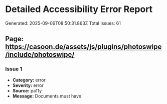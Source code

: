 # Detailed Accessibility Error Report
Generated: 2025-09-06T08:50:31.863Z
Total Issues: 61

## Page: https://casoon.de/assets/js/plugins/photoswipe/include/photoswipe/

### Issue 1
- **Category:** error
- **Severity:** error
- **Source:** pa11y
- **Message:** Documents must have <title> element to aid in navigation (https://dequeuniversity.com/rules/axe/4.10/document-title?application=axeAPI)
- **Code:** document-title
- **Selector:** `html`
- **Context:** `<html><head></head><body><div class="...</html>`
- **Line:** 423
- **HTML Snippet:**
```html
<html><head></head><body><div class="...</html>
```

### Issue 2
- **Category:** error
- **Severity:** error
- **Source:** pa11y
- **Message:** <html> element must have a lang attribute (https://dequeuniversity.com/rules/axe/4.10/html-has-lang?application=axeAPI)
- **Code:** html-has-lang
- **Selector:** `html`
- **Context:** `<html><head></head><body><div class="...</html>`
- **Line:** 423
- **HTML Snippet:**
```html
<html><head></head><body><div class="...</html>
```

### Issue 3
- **Category:** error
- **Severity:** error
- **Source:** pa11y
- **Message:** ARIA hidden element must not be focusable or contain focusable elements (https://dequeuniversity.com/rules/axe/4.10/aria-hidden-focus?application=axeAPI)
- **Code:** aria-hidden-focus
- **Selector:** `html > body > div`
- **Context:** `<div class="pswp" tabindex="-1" role="dialog" aria-hidden="true"><div class="pswp__bg"></div><di...</div>`
- **Line:** 849
- **HTML Snippet:**
```html
<div class="pswp" tabindex="-1" role="dialog" aria-hidden="true"><div class="pswp__bg"></div><di...</div>
```

### Issue 4
- **Category:** error
- **Severity:** error
- **Source:** pa11y
- **Message:** A title should be provided for the document, using a non-empty title element in the head section.
- **Code:** WCAG2AA.Principle2.Guideline2_4.2_4_2.H25.1.NoTitleEl
- **Selector:** `html > head`
- **Context:** `<head></head>`
- **Line:** 386
- **HTML Snippet:**
```html
<head></head>
```

### Issue 5
- **Category:** error
- **Severity:** error
- **Source:** pa11y
- **Message:** The html element should have a lang or xml:lang attribute which describes the language of the document.
- **Code:** WCAG2AA.Principle3.Guideline3_1.3_1_1.H57.2
- **Selector:** `html`
- **Context:** `<html><head></head><body><div class="...</html>`
- **Line:** 423
- **HTML Snippet:**
```html
<html><head></head><body><div class="...</html>
```

### Issue 6
- **Category:** notice
- **Severity:** notice
- **Source:** pa11y
- **Message:** Check that the content is ordered in a meaningful sequence when linearised, such as when style sheets are disabled.
- **Code:** WCAG2AA.Principle1.Guideline1_3.1_3_2.G57

### Issue 7
- **Category:** notice
- **Severity:** notice
- **Source:** pa11y
- **Message:** Where instructions are provided for understanding the content, do not rely on sensory characteristics alone (such as shape, size or location) to describe objects.
- **Code:** WCAG2AA.Principle1.Guideline1_3.1_3_3.G96

### Issue 8
- **Category:** notice
- **Severity:** notice
- **Source:** pa11y
- **Message:** Check that content does not restrict its view and operation to a single display orientation, such as portrait or landscape, unless a specific display orientation is essential.
- **Code:** WCAG2AA.Principle1.Guideline1_3.1_3_4.

### Issue 9
- **Category:** notice
- **Severity:** notice
- **Source:** pa11y
- **Message:** Check that any information conveyed using colour alone is also available in text, or through other visual cues.
- **Code:** WCAG2AA.Principle1.Guideline1_4.1_4_1.G14,G182

### Issue 10
- **Category:** notice
- **Severity:** notice
- **Source:** pa11y
- **Message:** Check that text can be resized without assistive technology up to 200 percent without loss of content or functionality.
- **Code:** WCAG2AA.Principle1.Guideline1_4.1_4_4.G142

### Issue 11
- **Category:** notice
- **Severity:** notice
- **Source:** pa11y
- **Message:** Check that content can be presented without loss of information or functionality, and without requiring scrolling in two dimensions for:     Vertical scrolling content at a width equivalent to 320 CSS pixels;     Horizontal scrolling content at a height equivalent to 256 CSS pixels;     Except for parts of the content which require two-dimensional layout for usage or meaning.
- **Code:** WCAG2AA.Principle1.Guideline1_4.1_4_10.C32,C31,C33,C38,SCR34,G206

### Issue 12
- **Category:** notice
- **Severity:** notice
- **Source:** pa11y
- **Message:** Check that the visual presentation of the following have a contrast ratio of at least 3:1 against adjacent color(s):     User Interface Components: Visual information required to identify user interface components and states, except for inactive components or where the appearance of the component is determined by the user agent and not modified by the author;     Graphical Objects: Parts of graphics required to understand the content, except when a particular presentation of graphics is essential to the information being conveyed.
- **Code:** WCAG2AA.Principle1.Guideline1_4.1_4_11.G195,G207,G18,G145,G174,F78

### Issue 13
- **Category:** notice
- **Severity:** notice
- **Source:** pa11y
- **Message:** Check that no loss of content or functionality occurs by setting all of the following and by changing no other style property:              Line height (line spacing) to at least 1.5 times the font size;         Spacing following paragraphs to at least 2 times the font size;         Letter spacing (tracking) to at least 0.12 times the font size;         Word spacing to at least 0.16 times the font size.
- **Code:** WCAG2AA.Principle1.Guideline1_4.1_4_12.C36,C35

### Issue 14
- **Category:** notice
- **Severity:** notice
- **Source:** pa11y
- **Message:** Check that where receiving and then removing pointer hover or keyboard focus triggers additional content to become visible and then hidden, the following are true:              Dismissable: A mechanism is available to dismiss the additional content without moving pointer hover or keyboard focus, unless the additional content communicates an input error or does not obscure or replace other content;         Hoverable: If pointer hover can trigger the additional content, then the pointer can be moved over the additional content without the additional content disappearing;         Persistent: The additional content remains visible until the hover or focus trigger is removed, the user dismisses it, or its information is no longer valid.
- **Code:** WCAG2AA.Principle1.Guideline1_4.1_4_13.F95

### Issue 15
- **Category:** notice
- **Severity:** notice
- **Source:** pa11y
- **Message:** Check that if a keyboard shortcut is implemented in content using only letter (including upper- and lower-case letters), punctuation, number, or symbol characters, then at least one of the following is true:              Turn off: A mechanism is available to turn the shortcut off;         Remap: A mechanism is available to remap the shortcut to use one or more non-printable keyboard characters (e.g. Ctrl, Alt, etc);         Active only on focus: The keyboard shortcut for a user interface component is only active when that component has focus.     
- **Code:** WCAG2AA.Principle2.Guideline2_1.2_1_4.

### Issue 16
- **Category:** notice
- **Severity:** notice
- **Source:** pa11y
- **Message:** If any part of the content moves, scrolls or blinks for more than 5 seconds, or auto-updates, check that there is a mechanism available to pause, stop, or hide the content.
- **Code:** WCAG2AA.Principle2.Guideline2_2.2_2_2.SCR33,SCR22,G187,G152,G186,G191

### Issue 17
- **Category:** notice
- **Severity:** notice
- **Source:** pa11y
- **Message:** Check that no component of the content flashes more than three times in any 1-second period, or that the size of any flashing area is sufficiently small.
- **Code:** WCAG2AA.Principle2.Guideline2_3.2_3_1.G19,G176

### Issue 18
- **Category:** notice
- **Severity:** notice
- **Source:** pa11y
- **Message:** Ensure that any common navigation elements can be bypassed; for instance, by use of skip links, header elements, or ARIA landmark roles.
- **Code:** WCAG2AA.Principle2.Guideline2_4.2_4_1.G1,G123,G124,H69

### Issue 19
- **Category:** notice
- **Severity:** notice
- **Source:** pa11y
- **Message:** If tabindex is used, check that the tab order specified by the tabindex attributes follows relationships in the content.
- **Code:** WCAG2AA.Principle2.Guideline2_4.2_4_3.H4.2

### Issue 20
- **Category:** notice
- **Severity:** notice
- **Source:** pa11y
- **Message:** If this Web page is not part of a linear process, check that there is more than one way of locating this Web page within a set of Web pages.
- **Code:** WCAG2AA.Principle2.Guideline2_4.2_4_5.G125,G64,G63,G161,G126,G185

### Issue 21
- **Category:** notice
- **Severity:** notice
- **Source:** pa11y
- **Message:** Check that headings and labels describe topic or purpose.
- **Code:** WCAG2AA.Principle2.Guideline2_4.2_4_6.G130,G131

### Issue 22
- **Category:** notice
- **Severity:** notice
- **Source:** pa11y
- **Message:** Check that there is at least one mode of operation where the keyboard focus indicator can be visually located on user interface controls.
- **Code:** WCAG2AA.Principle2.Guideline2_4.2_4_7.G149,G165,G195,C15,SCR31

### Issue 23
- **Category:** notice
- **Severity:** notice
- **Source:** pa11y
- **Message:** Check that all functionality that uses multipoint or path-based gestures for operation can be operated with a single pointer without a path-based gesture, unless a multipoint or path-based gesture is essential.
- **Code:** WCAG2AA.Principle2.Guideline2_5.2_5_1.

### Issue 24
- **Category:** notice
- **Severity:** notice
- **Source:** pa11y
- **Message:** Check that for functionality that can be operated using a single pointer, at least one of the following is true:         No Down-Event: The down-event of the pointer is not used to execute any part of the function;         Abort or Undo: Completion of the function is on the up-event, and a mechanism is available to abort the function before completion or to undo the function after completion;         Up Reversal: The up-event reverses any outcome of the preceding down-event;         Essential: Completing the function on the down-event is essential.
- **Code:** WCAG2AA.Principle2.Guideline2_5.2_5_2.

### Issue 25
- **Category:** notice
- **Severity:** notice
- **Source:** pa11y
- **Message:** Check that for user interface components with labels that include text or images of text, the name contains the text that is presented visually.
- **Code:** WCAG2AA.Principle2.Guideline2_5.2_5_3.F96

### Issue 26
- **Category:** notice
- **Severity:** notice
- **Source:** pa11y
- **Message:** Check that functionality that can be operated by device motion or user motion can also be operated by user interface components and responding to the motion can be disabled to prevent accidental actuation, except when:              Supported Interface: The motion is used to operate functionality through an accessibility supported interface;         Essential: The motion is essential for the function and doing so would invalidate the activity.     
- **Code:** WCAG2AA.Principle2.Guideline2_5.2_5_4.

### Issue 27
- **Category:** notice
- **Severity:** notice
- **Source:** pa11y
- **Message:** Ensure that any change in language is marked using the lang and/or xml:lang attribute on an element, as appropriate.
- **Code:** WCAG2AA.Principle3.Guideline3_1.3_1_2.H58

### Issue 28
- **Category:** notice
- **Severity:** notice
- **Source:** pa11y
- **Message:** Check that navigational mechanisms that are repeated on multiple Web pages occur in the same relative order each time they are repeated, unless a change is initiated by the user.
- **Code:** WCAG2AA.Principle3.Guideline3_2.3_2_3.G61

### Issue 29
- **Category:** notice
- **Severity:** notice
- **Source:** pa11y
- **Message:** Check that components that have the same functionality within this Web page are identified consistently in the set of Web pages to which it belongs.
- **Code:** WCAG2AA.Principle3.Guideline3_2.3_2_4.G197

### Issue 30
- **Category:** notice
- **Severity:** notice
- **Source:** pa11y
- **Message:** Check that status messages can be programmatically determined through role or properties such that they can be presented to the user by assistive technologies without receiving focus.
- **Code:** WCAG2AA.Principle4.Guideline4_1.4_1_3.

### Issue 31
- **Category:** playwright
- **Severity:** error
- **Source:** playwright
- **Message:** document-title: Documents must have <title> element to aid in navigation (https://dequeuniversity.com/rules/axe/4.10/document-title?application=axeAPI)
- **Line:** 971
- **HTML Snippet:**
```html
<title>
```

### Issue 32
- **Category:** playwright
- **Severity:** error
- **Source:** playwright
- **Message:** html-has-lang: <html> element must have a lang attribute (https://dequeuniversity.com/rules/axe/4.10/html-has-lang?application=axeAPI)
- **Line:** 160
- **HTML Snippet:**
```html
<html>
```

### Issue 33
- **Category:** playwright
- **Severity:** error
- **Source:** playwright
- **Message:** aria-hidden-focus: ARIA hidden element must not be focusable or contain focusable elements (https://dequeuniversity.com/rules/axe/4.10/aria-hidden-focus?application=axeAPI)

### Issue 34
- **Category:** playwright
- **Severity:** error
- **Source:** playwright
- **Message:** WCAG2AA.Principle2.Guideline2_4.2_4_2.H25.1.NoTitleEl: A title should be provided for the document, using a non-empty title element in the head section.

### Issue 35
- **Category:** playwright
- **Severity:** error
- **Source:** playwright
- **Message:** WCAG2AA.Principle3.Guideline3_1.3_1_1.H57.2: The html element should have a lang or xml:lang attribute which describes the language of the document.

### Issue 36
- **Category:** playwright
- **Severity:** warning
- **Source:** playwright
- **Message:** 6 buttons without aria-label

### Issue 37
- **Category:** playwright
- **Severity:** warning
- **Source:** playwright
- **Message:** Notice: WCAG2AA.Principle1.Guideline1_3.1_3_2.G57: Check that the content is ordered in a meaningful sequence when linearised, such as when style sheets are disabled.

### Issue 38
- **Category:** playwright
- **Severity:** warning
- **Source:** playwright
- **Message:** Notice: WCAG2AA.Principle1.Guideline1_3.1_3_3.G96: Where instructions are provided for understanding the content, do not rely on sensory characteristics alone (such as shape, size or location) to describe objects.

### Issue 39
- **Category:** playwright
- **Severity:** warning
- **Source:** playwright
- **Message:** Notice: WCAG2AA.Principle1.Guideline1_3.1_3_4.: Check that content does not restrict its view and operation to a single display orientation, such as portrait or landscape, unless a specific display orientation is essential.

### Issue 40
- **Category:** playwright
- **Severity:** warning
- **Source:** playwright
- **Message:** Notice: WCAG2AA.Principle1.Guideline1_4.1_4_1.G14,G182: Check that any information conveyed using colour alone is also available in text, or through other visual cues.

### Issue 41
- **Category:** playwright
- **Severity:** warning
- **Source:** playwright
- **Message:** Notice: WCAG2AA.Principle1.Guideline1_4.1_4_4.G142: Check that text can be resized without assistive technology up to 200 percent without loss of content or functionality.

### Issue 42
- **Category:** playwright
- **Severity:** warning
- **Source:** playwright
- **Message:** Notice: WCAG2AA.Principle1.Guideline1_4.1_4_10.C32,C31,C33,C38,SCR34,G206: Check that content can be presented without loss of information or functionality, and without requiring scrolling in two dimensions for:     Vertical scrolling content at a width equivalent to 320 CSS pixels;     Horizontal scrolling content at a height equivalent to 256 CSS pixels;     Except for parts of the content which require two-dimensional layout for usage or meaning.

### Issue 43
- **Category:** playwright
- **Severity:** warning
- **Source:** playwright
- **Message:** Notice: WCAG2AA.Principle1.Guideline1_4.1_4_11.G195,G207,G18,G145,G174,F78: Check that the visual presentation of the following have a contrast ratio of at least 3:1 against adjacent color(s):     User Interface Components: Visual information required to identify user interface components and states, except for inactive components or where the appearance of the component is determined by the user agent and not modified by the author;     Graphical Objects: Parts of graphics required to understand the content, except when a particular presentation of graphics is essential to the information being conveyed.

### Issue 44
- **Category:** playwright
- **Severity:** warning
- **Source:** playwright
- **Message:** Notice: WCAG2AA.Principle1.Guideline1_4.1_4_12.C36,C35: Check that no loss of content or functionality occurs by setting all of the following and by changing no other style property:              Line height (line spacing) to at least 1.5 times the font size;         Spacing following paragraphs to at least 2 times the font size;         Letter spacing (tracking) to at least 0.12 times the font size;         Word spacing to at least 0.16 times the font size.

### Issue 45
- **Category:** playwright
- **Severity:** warning
- **Source:** playwright
- **Message:** Notice: WCAG2AA.Principle1.Guideline1_4.1_4_13.F95: Check that where receiving and then removing pointer hover or keyboard focus triggers additional content to become visible and then hidden, the following are true:              Dismissable: A mechanism is available to dismiss the additional content without moving pointer hover or keyboard focus, unless the additional content communicates an input error or does not obscure or replace other content;         Hoverable: If pointer hover can trigger the additional content, then the pointer can be moved over the additional content without the additional content disappearing;         Persistent: The additional content remains visible until the hover or focus trigger is removed, the user dismisses it, or its information is no longer valid.

### Issue 46
- **Category:** playwright
- **Severity:** warning
- **Source:** playwright
- **Message:** Notice: WCAG2AA.Principle2.Guideline2_1.2_1_4.: Check that if a keyboard shortcut is implemented in content using only letter (including upper- and lower-case letters), punctuation, number, or symbol characters, then at least one of the following is true:              Turn off: A mechanism is available to turn the shortcut off;         Remap: A mechanism is available to remap the shortcut to use one or more non-printable keyboard characters (e.g. Ctrl, Alt, etc);         Active only on focus: The keyboard shortcut for a user interface component is only active when that component has focus.     

### Issue 47
- **Category:** playwright
- **Severity:** warning
- **Source:** playwright
- **Message:** Notice: WCAG2AA.Principle2.Guideline2_2.2_2_2.SCR33,SCR22,G187,G152,G186,G191: If any part of the content moves, scrolls or blinks for more than 5 seconds, or auto-updates, check that there is a mechanism available to pause, stop, or hide the content.

### Issue 48
- **Category:** playwright
- **Severity:** warning
- **Source:** playwright
- **Message:** Notice: WCAG2AA.Principle2.Guideline2_3.2_3_1.G19,G176: Check that no component of the content flashes more than three times in any 1-second period, or that the size of any flashing area is sufficiently small.

### Issue 49
- **Category:** playwright
- **Severity:** warning
- **Source:** playwright
- **Message:** Notice: WCAG2AA.Principle2.Guideline2_4.2_4_1.G1,G123,G124,H69: Ensure that any common navigation elements can be bypassed; for instance, by use of skip links, header elements, or ARIA landmark roles.

### Issue 50
- **Category:** playwright
- **Severity:** warning
- **Source:** playwright
- **Message:** Notice: WCAG2AA.Principle2.Guideline2_4.2_4_3.H4.2: If tabindex is used, check that the tab order specified by the tabindex attributes follows relationships in the content.

### Issue 51
- **Category:** playwright
- **Severity:** warning
- **Source:** playwright
- **Message:** Notice: WCAG2AA.Principle2.Guideline2_4.2_4_5.G125,G64,G63,G161,G126,G185: If this Web page is not part of a linear process, check that there is more than one way of locating this Web page within a set of Web pages.

### Issue 52
- **Category:** playwright
- **Severity:** warning
- **Source:** playwright
- **Message:** Notice: WCAG2AA.Principle2.Guideline2_4.2_4_6.G130,G131: Check that headings and labels describe topic or purpose.

### Issue 53
- **Category:** playwright
- **Severity:** warning
- **Source:** playwright
- **Message:** Notice: WCAG2AA.Principle2.Guideline2_4.2_4_7.G149,G165,G195,C15,SCR31: Check that there is at least one mode of operation where the keyboard focus indicator can be visually located on user interface controls.

### Issue 54
- **Category:** playwright
- **Severity:** warning
- **Source:** playwright
- **Message:** Notice: WCAG2AA.Principle2.Guideline2_5.2_5_1.: Check that all functionality that uses multipoint or path-based gestures for operation can be operated with a single pointer without a path-based gesture, unless a multipoint or path-based gesture is essential.

### Issue 55
- **Category:** playwright
- **Severity:** warning
- **Source:** playwright
- **Message:** Notice: WCAG2AA.Principle2.Guideline2_5.2_5_2.: Check that for functionality that can be operated using a single pointer, at least one of the following is true:         No Down-Event: The down-event of the pointer is not used to execute any part of the function;         Abort or Undo: Completion of the function is on the up-event, and a mechanism is available to abort the function before completion or to undo the function after completion;         Up Reversal: The up-event reverses any outcome of the preceding down-event;         Essential: Completing the function on the down-event is essential.

### Issue 56
- **Category:** playwright
- **Severity:** warning
- **Source:** playwright
- **Message:** Notice: WCAG2AA.Principle2.Guideline2_5.2_5_3.F96: Check that for user interface components with labels that include text or images of text, the name contains the text that is presented visually.

### Issue 57
- **Category:** playwright
- **Severity:** warning
- **Source:** playwright
- **Message:** Notice: WCAG2AA.Principle2.Guideline2_5.2_5_4.: Check that functionality that can be operated by device motion or user motion can also be operated by user interface components and responding to the motion can be disabled to prevent accidental actuation, except when:              Supported Interface: The motion is used to operate functionality through an accessibility supported interface;         Essential: The motion is essential for the function and doing so would invalidate the activity.     

### Issue 58
- **Category:** playwright
- **Severity:** warning
- **Source:** playwright
- **Message:** Notice: WCAG2AA.Principle3.Guideline3_1.3_1_2.H58: Ensure that any change in language is marked using the lang and/or xml:lang attribute on an element, as appropriate.

### Issue 59
- **Category:** playwright
- **Severity:** warning
- **Source:** playwright
- **Message:** Notice: WCAG2AA.Principle3.Guideline3_2.3_2_3.G61: Check that navigational mechanisms that are repeated on multiple Web pages occur in the same relative order each time they are repeated, unless a change is initiated by the user.

### Issue 60
- **Category:** playwright
- **Severity:** warning
- **Source:** playwright
- **Message:** Notice: WCAG2AA.Principle3.Guideline3_2.3_2_4.G197: Check that components that have the same functionality within this Web page are identified consistently in the set of Web pages to which it belongs.

### Issue 61
- **Category:** playwright
- **Severity:** warning
- **Source:** playwright
- **Message:** Notice: WCAG2AA.Principle4.Guideline4_1.4_1_3.: Check that status messages can be programmatically determined through role or properties such that they can be presented to the user by assistive technologies without receiving focus.
